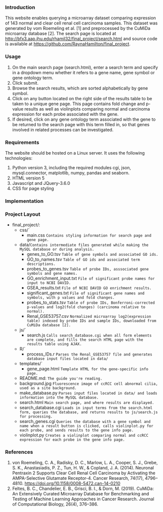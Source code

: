 ### Introduction
This website enables querying a microarray dataset comparing expression of 143 normal and clear cell renal cell carcinoma samples. This dataset was generated by vom Roemeling et al. [1] and preprocessed by the CuMiDa microarray database [2].
The search page is located at http://bfx3.aap.jhu.edu/rhamil32/final_project/search.html and source code is available at https://github.com/RaynaHamilton/final_project.

### Usage
1. On the main search page (search.html), enter a search term and specify in a dropdown menu whether it refers to a gene name, gene symbol or gene ontology term.  
2. Click submit.  
3. Browse the search results, which are sorted alphabetically by gene symbol.
4. Click on any button located on the right side of the results table to be taken to a unique gene page.  This page contains fold change and p-value results as well as violinplots comparing normal and carcinoma expression for each probe associated with the gene.  
5. If desired, click on any gene ontology term associated with the gene to be returned to the search page with this term filled in, so that genes involved in related processes can be investigated.

### Requirements
The website should be hosted on a Linux server.  It uses the following technologies:
1. Python version 3, including the required modules cgi, json, mysql.connector, matplotlib, numpy, pandas and seaborn.
2. HTML version 5
3. Javascript and JQuery-3.6.0
4. CSS for page styling

### Implementation

### Project Layout

* final_project/: 
    * css/`
      * main.css 
        `Contains styling information for search page and gene page.`
    * data/`Contains intermediate files generated while making the MySQL database or during analysis.`
      * genes_to_GO.tsv 
        `Table of gene symbols and associated GO ids.`
      * GO_to_names.tsv 
        `Table of GO ids and associated term descriptions.`
      * probes_to_genes.tsv 
        `Table of probe IDs, asssociated gene symbols and gene names.`
      * GO_enrichment_input.txt 
        `File of significant probe names for input to NCBI DAVID.`
      * GSEA_results.txt 
        `File of NCBI DAVID GO enrichment results.`
      * significant_genes.txt 
        `File of significant gene names and symbols, with p values and fold changes.`
      * probes_to_stats.tsv 
        `Table of probe IDs, Bonferroni-corrected p-values and log2(fold changes) (carcinoma relative to normal).`
      * Renal_GSE53757.csv 
        `Normalized microarray log2(expression table) indexed by probe IDs and sample IDs, downloaded from CuMiDa database [2].`
     * js/`
       * search.js
        `Calls search_database.cgi when all form elements are complete, and fills the search HTML page with the results table using AJAX.`
     * R/`
       * process_IDs.r
        `Parses the Renal_GSE53757 file and generates database input files located in data/`
     * templates/`
       * gene_page.html
         `Template HTML for the gene-specific info page.`
     * README.md:
      `The guide you're reading.`
     * background.jpg
         `Fluorescence image of ccRCC cell abnormal cilia, used as a site background.`     
     * make_database.py
         `Parses input files located in data/ and loads information into the MySQL database.`
     * search.html
      `Main search page, and where results are displayed.`
     * search_database.cgi
      `Loads in input terms from the search.html form, queries the database, and returns results to js/search.js for processing.`
     * search_genes.cgi
      `Queries the database with a gene symbol and name when a result button is clicked, calls violinplot.py for each probe, and sends results to the gene info page.`
     * violinplot.py
      `Creates a violinplot comparing normal and ccRCC expression for each probe in the gene info page.`       

### References
1.	von Roemeling, C. A., Radisky, D. C., Marlow, L. A., Cooper, S. J., Grebe, S. K., Anastasiadis, P. Z., Tun, H. W., & Copland, J. A. (2014). Neuronal Pentraxin 2 Supports Clear Cell Renal Cell Carcinoma by Activating the AMPA-Selective Glutamate Receptor-4. Cancer Research, 74(17), 4796–4810. https://doi.org/10.1158/0008-5472.can-14-0210
2.	Feltes, B. C., Chandelier, E. B., Grisci, B. I., & Dorn, M. (2019). CuMiDa: An Extensively Curated Microarray Database for Benchmarking and Testing of Machine Learning Approaches in Cancer Research. Journal of Computational Biology, 26(4), 376–386. 
